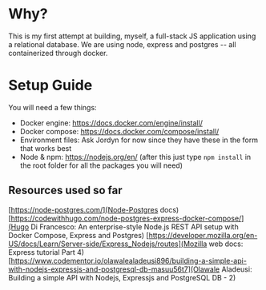 # Why?

This is my first attempt at building, myself, a full-stack JS application using a relational database. We are using node, express and postgres -- all containerized through docker.

# Setup Guide

You will need a few things:
- Docker engine: https://docs.docker.com/engine/install/
- Docker compose: https://docs.docker.com/compose/install/
- Environment files: Ask Jordyn for now since they have these in the form that works best
- Node & npm: https://nodejs.org/en/ (after this just type `npm install` in the root folder for all the packages you will need)

## Resources used so far

[https://node-postgres.com/](Node-Postgres docs)
[https://codewithhugo.com/node-postgres-express-docker-compose/](Hugo Di Francesco: An enterprise-style Node.js REST API setup with Docker Compose, Express and Postgres)
[https://developer.mozilla.org/en-US/docs/Learn/Server-side/Express_Nodejs/routes](Mozilla web docs: Express tutorial Part 4)
[https://www.codementor.io/olawalealadeusi896/building-a-simple-api-with-nodejs-expressjs-and-postgresql-db-masuu56t7](Olawale Aladeusi: Building a simple API with Nodejs, Expressjs and PostgreSQL DB - 2)
